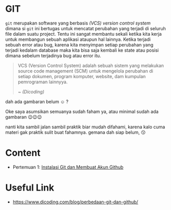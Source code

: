 # GIT

`git` merupakan software yang berbasis *(VCS) version control system* dimana si `git` ini bertugas untuk mencatat perubahan yang terjadi di seluruh file dalam suatu project. Tentu ini sangat membantu sekali ketika kita kerja untuk membangun sebuah aplikasi ataupun hal lainnya. Ketika terjadi sebuah error atau bug, karena kita menyimpan setiap perubahan yang terjadi kedalam database maka kita bisa saja kembali ke state atau posisi dimana sebelum terjadinya bug atau error itu.

> VCS (Version Control System) adalah sebuah sistem yang melakukan source code management (SCM) untuk mengelola perubahan di setiap dokumen, program komputer, website, dam kumpulan pemrograman lainnyya.
>
> *~ (Dicoding)*

dah ada gambaran belum :relaxed: ?

Oke saya asumsikan semuanya sudah faham ya, atau minimal sudah ada gambaran :wink::wink::wink:

nanti kita sambil jalan sambil praktik biar mudah difahami, karena kalo cuma materi gak praktik sulit buat fahamnya. gemana dah siap belum, :kissing:

# Content

- Pertemuan 1: [Instalasi Git dan Membuat Akun Github](https://github.com/WAMIKA-Dev/kelas-git/tree/main/1-getting-started#pertemuan-1)


# Useful Link

- https://www.dicoding.com/blog/perbedaan-git-dan-github/
